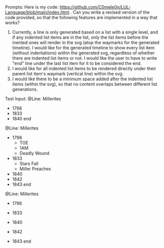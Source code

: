 
Prompts:
Here is my code: https://github.com/C0mele0n/LUL-Language/blob/main/index.html  . Can you write a revised version of the code provided, so that the following features are implemented in a way that works?
1. Currently, a line is only generated based on a list with a single level, and if any indented list items are in the list, only 
the list items before the inented ones will render in the svg (atop the waymarks for the generated timeline). I would like for the 
generated timeline to show every list item (without indentations) within the generated svg, regardless of whether there are indented 
list items or not. I would like the user to have to write "end" line under the last list item for it to be considered the end.
1. I would like for all indented list items to be rendered directly under their parent list item's waymark (vertical line) within the svg.
2. I would like there to be a minimum space added after the indented list items (within the svg), so that no content overlaps between different list generations.



Test Input:
@Line: Millerites
- 1798
- 1833
- 1840
end

@Line: Millerites
- 1798
  - TOE
  - 1AM
  - Deadly Wound
- 1833
  - Stars Fall
  - Miller Preaches
- 1840
- 1842
- 1843
end


@Line: Millerites
- 1798
- 1833

- 1840
- 1842
- 1843
end

